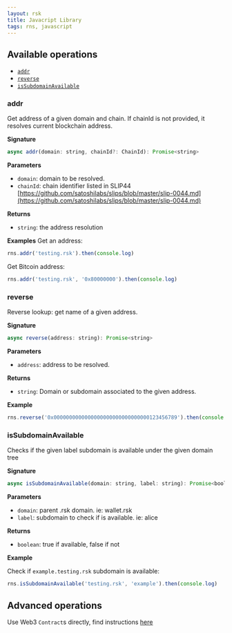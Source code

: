```yaml
---
layout: rsk
title: Javacript Library
tags: rns, javascript
---
```


## Available operations

  - [`addr`](#addr)
  - [`reverse`](#reverse)
  - [`isSubdomainAvailable`](#isSubdomainAvailable)


### addr
Get address of a given domain and chain. If chainId is not provided, it resolves current blockchain address.

**Signature**
```javascript
async addr(domain: string, chainId?: ChainId): Promise<string>
```

**Parameters**
- `domain`: domain to be resolved.
- `chainId`: chain identifier listed in SLIP44 [https://github.com/satoshilabs/slips/blob/master/slip-0044.md](https://github.com/satoshilabs/slips/blob/master/slip-0044.md)

**Returns**
- `string`: the address resolution

**Examples**
Get an address:

```javascript
rns.addr('testing.rsk').then(console.log)
```

Get Bitcoin address:

```javascript
rns.addr('testing.rsk', '0x80000000').then(console.log)
```

### reverse
Reverse lookup: get name of a given address.

**Signature**
```javascript
async reverse(address: string): Promise<string>
```

**Parameters**
- `address`: address to be resolved.

**Returns**
- `string`: Domain or subdomain associated to the given address.

**Example**

```javascript
rns.reverse('0x0000000000000000000000000000000123456789').then(console.log)
```

### isSubdomainAvailable
Checks if the given label subdomain is available under the given domain tree

**Signature**
```javascript
async isSubdomainAvailable(domain: string, label: string): Promise<boolean>
```

**Parameters**
- `domain`: parent .rsk domain. ie: wallet.rsk
- `label`: subdomain to check if is available. ie: alice

**Returns**
- `boolean`: true if available, false if not

**Example**

Check if `example.testing.rsk` subdomain is available:

```javascript
rns.isSubdomainAvailable('testing.rsk', 'example').then(console.log)
```

## Advanced operations

Use Web3 `Contract`s directly, find instructions [here](/rif/rns/libs/javascript/advanced-usage)
